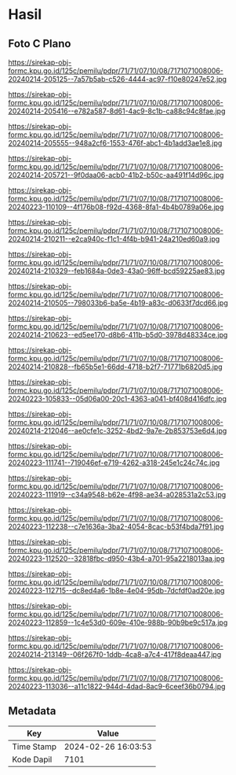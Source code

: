 # Hasil

## Foto C Plano

https://sirekap-obj-formc.kpu.go.id/125c/pemilu/pdpr/71/71/07/10/08/7171071008006-20240214-205125--7a57b5ab-c526-4444-ac97-f10e80247e52.jpg

https://sirekap-obj-formc.kpu.go.id/125c/pemilu/pdpr/71/71/07/10/08/7171071008006-20240214-205416--e782a587-8d61-4ac9-8c1b-ca88c94c8fae.jpg

https://sirekap-obj-formc.kpu.go.id/125c/pemilu/pdpr/71/71/07/10/08/7171071008006-20240214-205555--948a2cf6-1553-476f-abc1-4b1add3ae1e8.jpg

https://sirekap-obj-formc.kpu.go.id/125c/pemilu/pdpr/71/71/07/10/08/7171071008006-20240214-205721--9f0daa06-acb0-41b2-b50c-aa491f14d96c.jpg

https://sirekap-obj-formc.kpu.go.id/125c/pemilu/pdpr/71/71/07/10/08/7171071008006-20240223-110109--4f176b08-f92d-4368-8fa1-4b4b0789a06e.jpg

https://sirekap-obj-formc.kpu.go.id/125c/pemilu/pdpr/71/71/07/10/08/7171071008006-20240214-210211--e2ca940c-f1c1-4f4b-b941-24a210ed60a9.jpg

https://sirekap-obj-formc.kpu.go.id/125c/pemilu/pdpr/71/71/07/10/08/7171071008006-20240214-210329--feb1684a-0de3-43a0-96ff-bcd59225ae83.jpg

https://sirekap-obj-formc.kpu.go.id/125c/pemilu/pdpr/71/71/07/10/08/7171071008006-20240214-210505--798033b6-ba5e-4b19-a83c-d0633f7dcd66.jpg

https://sirekap-obj-formc.kpu.go.id/125c/pemilu/pdpr/71/71/07/10/08/7171071008006-20240214-210623--ed5ee170-d8b6-411b-b5d0-3978d48334ce.jpg

https://sirekap-obj-formc.kpu.go.id/125c/pemilu/pdpr/71/71/07/10/08/7171071008006-20240214-210828--fb65b5e1-66dd-4718-b2f7-71771b6820d5.jpg

https://sirekap-obj-formc.kpu.go.id/125c/pemilu/pdpr/71/71/07/10/08/7171071008006-20240223-105833--05d06a00-20c1-4363-a041-bf408d416dfc.jpg

https://sirekap-obj-formc.kpu.go.id/125c/pemilu/pdpr/71/71/07/10/08/7171071008006-20240214-212046--ae0cfe1c-3252-4bd2-9a7e-2b853753e6d4.jpg

https://sirekap-obj-formc.kpu.go.id/125c/pemilu/pdpr/71/71/07/10/08/7171071008006-20240223-111741--719046ef-e719-4262-a318-245e1c24c74c.jpg

https://sirekap-obj-formc.kpu.go.id/125c/pemilu/pdpr/71/71/07/10/08/7171071008006-20240223-111919--c34a9548-b62e-4f98-ae34-a028531a2c53.jpg

https://sirekap-obj-formc.kpu.go.id/125c/pemilu/pdpr/71/71/07/10/08/7171071008006-20240223-112238--c7e1636a-3ba2-4054-8cac-b53f4bda7f91.jpg

https://sirekap-obj-formc.kpu.go.id/125c/pemilu/pdpr/71/71/07/10/08/7171071008006-20240223-112520--32818fbc-d950-43b4-a701-95a2218013aa.jpg

https://sirekap-obj-formc.kpu.go.id/125c/pemilu/pdpr/71/71/07/10/08/7171071008006-20240223-112715--dc8ed4a6-1b8e-4e04-95db-7dcfdf0ad20e.jpg

https://sirekap-obj-formc.kpu.go.id/125c/pemilu/pdpr/71/71/07/10/08/7171071008006-20240223-112859--1c4e53d0-609e-410e-988b-90b9be9c517a.jpg

https://sirekap-obj-formc.kpu.go.id/125c/pemilu/pdpr/71/71/07/10/08/7171071008006-20240214-213149--06f267f0-1ddb-4ca8-a7c4-417f8deaa447.jpg

https://sirekap-obj-formc.kpu.go.id/125c/pemilu/pdpr/71/71/07/10/08/7171071008006-20240223-113036--a11c1822-944d-4dad-8ac9-6ceef36b0794.jpg


## Metadata

| Key        | Value               |
| ---------- | ------------------- |
| Time Stamp | 2024-02-26 16:03:53 |
| Kode Dapil | 7101                |




